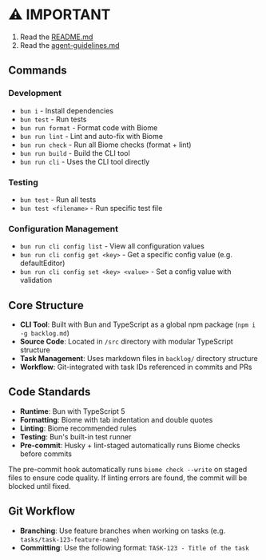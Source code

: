 # ⚠️ **IMPORTANT**

1. Read the [README.md](README.md)
2. Read the [agent-guidelines.md](src/guidelines/agent-guidelines.md)

## Commands

### Development

- `bun i` - Install dependencies
- `bun test` - Run tests
- `bun run format` - Format code with Biome
- `bun run lint` - Lint and auto-fix with Biome
- `bun run check` - Run all Biome checks (format + lint)
- `bun run build` - Build the CLI tool
- `bun run cli` - Uses the CLI tool directly

### Testing

- `bun test` - Run all tests
- `bun test <filename>` - Run specific test file

### Configuration Management

- `bun run cli config list` - View all configuration values
- `bun run cli config get <key>` - Get a specific config value (e.g. defaultEditor)
- `bun run cli config set <key> <value>` - Set a config value with validation

## Core Structure

- **CLI Tool**: Built with Bun and TypeScript as a global npm package (`npm i -g backlog.md`)
- **Source Code**: Located in `/src` directory with modular TypeScript structure
- **Task Management**: Uses markdown files in `backlog/` directory structure
- **Workflow**: Git-integrated with task IDs referenced in commits and PRs

## Code Standards

- **Runtime**: Bun with TypeScript 5
- **Formatting**: Biome with tab indentation and double quotes
- **Linting**: Biome recommended rules
- **Testing**: Bun's built-in test runner
- **Pre-commit**: Husky + lint-staged automatically runs Biome checks before commits

The pre-commit hook automatically runs `biome check --write` on staged files to ensure code quality. If linting errors
are found, the commit will be blocked until fixed.

## Git Workflow

- **Branching**: Use feature branches when working on tasks (e.g. `tasks/task-123-feature-name`)
- **Committing**: Use the following format: `TASK-123 - Title of the task`
